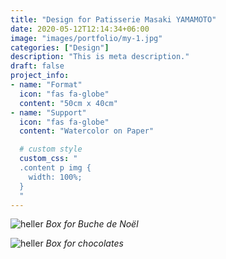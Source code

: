 ```yaml
---
title: "Design for Patisserie Masaki YAMAMOTO"
date: 2020-05-12T12:14:34+06:00
image: "images/portfolio/my-1.jpg"
categories: ["Design"]
description: "This is meta description."
draft: false
project_info:
- name: "Format"
  icon: "fas fa-globe"
  content: "50cm x 40cm"
- name: "Support"
  icon: "fas fa-globe"
  content: "Watercolor on Paper"

  # custom style
  custom_css: "
  .content p img {
    width: 100%;
  }
  "
---
```


![heller](/images/portfolio/my-2.jpg)
*Box for Buche de Noël*  

![heller](/images/portfolio/my-3.jpg)
*Box for chocolates*
